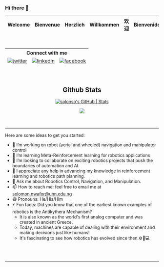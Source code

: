 ### Hi there 👋

<!--[![@stentechy's Holopin board](https://holopin.me/stentechy)](https://holopin.io/@stentechy)-->

<!--[![sten's GitHub | Languages](https://stats.quine.sh/sten/languages-over-time?theme=dark)](https://quine.sh?utm_source=widgets&utm_campaign=sten)-->

<div align="center">

<!----[![Typing SVG](https://readme-typing-svg.demolab.com/?lines=+_____Hi,+Welcome+🤗_____;)](https://git.io/typing-svg)-----!>
<!----[![Typing SVG](https://readme-typing-svg.demolab.com?font=consolas+Code&pause=1000&color=299F0C&width=435&lines=+_____Hi,+Welcome+🤗_____;)](https://git.io/typing-svg)-----!>

<table>
  <thead>
    <tr>
      <th>Welcome</th>
      <th>Bienvenue</th>
      <th>Herzlich</th>
      <th>Willkommen</th>
      <th>欢迎</th>
      <th>Bienvenidos</th>
      <th>स्वागत हे</th>
     </tr>
  </tbody>
</table>


<!--------</div><img src="https://media-exp1.licdn.com/dms/image/sync/C5627AQHQ-ugBoYmF7g/articleshare-shrink_800/0/1662151736890?e=1662764400&v=beta&t=MWBRF0h1sioCleaMQLRaVbsP2MeYZf3OtpQ9oiAgFzU" height=250px>------->



<!---<img src="https://c.tenor.com/a1iw8cAQKisAAAAC/dance-dance-moves.gif" width=150px  height=150px alt="please check your internet, you're missing something awesome">---!>
<!--------<img src="./mona-loading-dark.gif">----->


<br/>  
  
<!-- ![Top Langs](https://github-readme-stats.vercel.app/api/top-langs/?username=stenwire&theme=tokyonight) -->
 
<table>
  <thead>
        <div align="center">
        <!--------<a href="https://github.com/stenwire" target="_blank">
        <img src=https://img.shields.io/badge/github-%2324292e.svg?&style=for-the-badge&logo=github&logoColor=white alt=github style="margin-bottom: 5px;" />
        </a>------->
        <tr>
          <th colspan = "4">Connect with me  </th>
        </tr>
        <tr></tr>
        <tr>
          <td><a href="https://twitter.com/_SolomonNwafor" target="_blank">
          <img src=https://img.shields.io/badge/twitter-%2300acee.svg?&style=for-the-badge&logo=twitter&logoColor=white alt=twitter style="margin-bottom: 5px;" />
          </a></td>
          <td><a href="https://www.linkedin.com/in/solomon-chibuzo-nwafor" target="_blank">
          <img src=https://img.shields.io/badge/linkedin-%231E77B5.svg?&style=for-the-badge&logo=linkedin&logoColor=white alt=linkedin style="margin-bottom: 5px;" />
          </a></td>
          <td><a href="https://www.facebook.com/Solonso212" target="_blank">
          <img src=https://img.shields.io/badge/facebook-%232E87FB.svg?&style=for-the-badge&logo=facebook&logoColor=white alt=facebook style="margin-bottom: 5px;" />
          </a></td>
          
        
  </tbody>
</table>

<br/>  


## Github Stats  
<!--![GitHub stats](https://github-readme-stats.vercel.app/api?username=stenwire&show_icons=true&theme=tokyonight) -->

[![solonso's GitHub | Stats](https://stats.quine.sh/solonso/github?theme=dark)](https://quine.sh?utm_source=widgets&utm_campaign=solonso)
<br/>

<div align="center">
<img src="https://komarev.com/ghpvc/?username=solonso&&style=flat-square" align="center" />
</div>  
  
</div>

<br/>  
  

<br />

----

Here are some ideas to get you started:

- 🔭 I’m working on robot (aerial and wheeled) navigation and manipulator control
- 🌱 I’m learning Meta-Reinforcement learning for robotics applications 
- 👯 I’m looking to collaborate on exciting robotics projects that push the boundaries of automation and AI.
- 🤔 I appreciate any help in advancing my knowledge in reinforcement learning and robotics path planning.
- 💬 Ask me about Robotics Control, Navigation, and Manipulation.
- 📫 How to reach me: feel free to email me at solomon.nwafor@unn.edu.ng 
- 😄 Pronouns: He/His/Him
- ⚡ Fun facts: Did you know that one of the earliest known examples of robotics is the Antikythera Mechanism?
  - It is also known as the world's first analog computer and was created in ancient Greece.
  - Today, machines are capable of dealing with their environment and making decisions just like humans!
  - It's fascinating to see how robotics has evolved since then.⚙️🧰💻
</div>  
  
</div>

<br/>  
  

<br />

----
